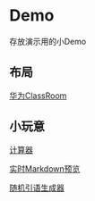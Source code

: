 # Demo

存放演示用的小Demo

## 布局

[华为ClassRoom](./Front-end/Huawei_Classroom)

## 小玩意

[计算器](./Front-end/Calculator-Vue)

[实时Markdown预览](./Front-end/Markdown-Previewer)

[随机引语生成器](./Front-end/Random_Quote_Machine)